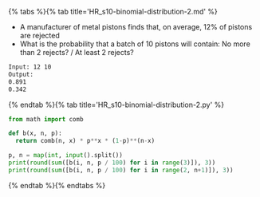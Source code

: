 {% tabs %}{% tab title='HR_s10-binomial-distribution-2.md' %}

* A manufacturer of metal pistons finds that, on average, 12% of pistons are rejected
* What is the probability that a batch of 10 pistons will contain: No more than 2 rejects? / At least 2 rejects?

```txt
Input: 12 10
Output:
0.891
0.342
```

{% endtab %}{% tab title='HR_s10-binomial-distribution-2.py' %}

```py
from math import comb

def b(x, n, p):
  return comb(n, x) * p**x * (1-p)**(n-x)

p, n = map(int, input().split())
print(round(sum([b(i, n, p / 100) for i in range(3)]), 3))
print(round(sum([b(i, n, p / 100) for i in range(2, n+1)]), 3))
```

{% endtab %}{% endtabs %}
